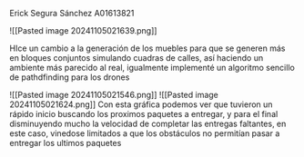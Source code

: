 Erick Segura Sánchez
A01613821

![[Pasted image 20241105021639.png]]

HIce un cambio a la generación de los muebles para que se generen más en bloques conjuntos simulando cuadras de calles, así haciendo un ambiente más parecido al real, igualmente implementé un algoritmo sencillo de pathdfinding para los drones

![[Pasted image 20241105021546.png]]
![[Pasted image 20241105021624.png]]
Con esta gráfica podemos ver que tuvieron un rápido inicio buscando los proximos paquetes a entregar, y para el final disminuyendo mucho la velocidad de completar las entregas faltantes, en este caso, vinedose limitados a que los obstáculos no permitían pasar a entregar los ultimos paquetes